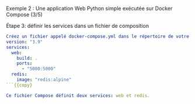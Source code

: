 Exemple 2 : Une application Web Python simple exécutée sur Docker Compose (3/5)

Étape 3: définir les services dans un fichier de composition 


```docker-compose.yml
Créez un fichier appelé docker-compose.yml dans le répertoire de votre projet et collez ce qui suit:
version: "3.9"
services:
  web:
    build: .
    ports:
      - "5000:5000"
  redis:
    image: "redis:alpine"
```{{copy}

Ce fichier Compose définit deux services: web et redis.